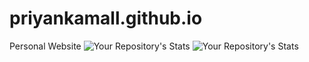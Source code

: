 # priyankamall.github.io
Personal Website
![Your Repository's Stats](https://github-readme-stats.vercel.app/api/top-langs/?username=priyankamall&theme=blue-green)
![Your Repository's Stats](https://github-readme-stats.vercel.app/api?username=priyankamall&show_icons=true)
